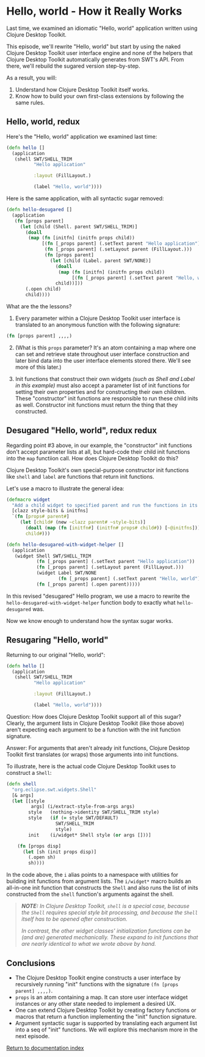 # Hello, world - How it Really Works

Last time, we examined an idiomatic "Hello, world" application written using Clojure Desktop Toolkit.

This episode, we'll rewrite "Hello, world" but start by using the naked Clojure Desktop Toolkit user interface engine and none of the helpers that Clojure Desktop Toolkit automatically generates from SWT's API.  From there, we'll rebuild the sugared version step-by-step.

As a result, you will:

1. Understand how Clojure Desktop Toolkit itself works.
2. Know how to build your own first-class extensions by following the same rules.

## Hello, world, redux

Here's the "Hello, world" application we examined last time:

```clojure
(defn hello []
  (application
   (shell SWT/SHELL_TRIM
          "Hello application"

          :layout (FillLayout.)

          (label "Hello, world"))))
```

Here is the same application, with all syntactic sugar removed:

```clojure
(defn hello-desugared []
  (application
   (fn [props parent]
     (let [child (Shell. parent SWT/SHELL_TRIM)]
       (doall
        (map (fn [initfn] (initfn props child))
             [(fn [_props parent] (.setText parent "Hello application"))
              (fn [_props parent] (.setLayout parent (FillLayout.)))
              (fn [props parent]
                (let [child (Label. parent SWT/NONE)]
                  (doall
                   (map (fn [initfn] (initfn props child))
                        [(fn [_props parent] (.setText parent "Hello, world"))]))
                  child))]))
       (.open child)
       child))))
```

What are the the lessons?

1. Every parameter within a Clojure Desktop Toolkit user interface is translated to an anonymous function with the following signature:

```clojure
(fn [props parent] ,,,,)
```

2. (What is this `props` parameter?  It's an atom containing a map where one can set and retrieve state throughout user interface construction and later bind data into the user interface elements stored there.  We'll see more of this later.)

3. Init functions that construct their own widgets *(such as Shell and Label in this example)* must also accept a parameter list of init functions for setting their own properties and for constructing their own children.  These "constructor" init functions are responsible to run these child inits as well.  Constructor init functions must return the thing that they constructed.

## Desugared "Hello, world", redux redux

Regarding point #3 above, in our example, the "constructor" init functions don't accept parameter lists at all, but hard-code their child init functions into the `map` functiion call.  How does Clojure Desktop Toolkit do this?

Clojure Desktop Toolkit's own special-purpose constructor init functions like `shell` and `label` are functions that return init functions.

Let's use a macro to illustrate the general idea:

```clojure
(defmacro widget
  "Add a child widget to specified parent and run the functions in its arglist"
  [clazz style-bits & initfns]
  `(fn [props# parent#]
     (let [child# (new ~clazz parent# ~style-bits)]
       (doall (map (fn [initfn#] (initfn# props# child#)) [~@initfns]))
       child#)))

(defn hello-desugared-with-widget-helper []
  (application
   (widget Shell SWT/SHELL_TRIM
           (fn [_props parent] (.setText parent "Hello application"))
           (fn [_props parent] (.setLayout parent (FillLayout.)))
           (widget Label SWT/NONE
                   (fn [_props parent] (.setText parent "Hello, world")))
           (fn [_props parent] (.open parent)))))
```

In this revised "desugared" Hello program, we use a macro to rewrite the `hello-desugared-with-widget-helper` function body to exactly what `hello-desugared` was.

Now we know enough to understand how the syntax sugar works.

## Resugaring "Hello, world"

Returning to our original "Hello, world":

```clojure
(defn hello []
  (application
   (shell SWT/SHELL_TRIM
          "Hello application"

          :layout (FillLayout.)

          (label "Hello, world"))))
```

Question: How does Clojure Desktop Toolkit support all of this sugar?  Clearly, the argument lists in Clojure Desktop Toolkit (like those above) aren't expecting each argument to be a function with the init function signature.

Answer: For arguments that aren't already init functions, Clojure Desktop Toolkit first translates (or wraps) those arguments into init functions.

To illustrate, here is the actual code Clojure Desktop Toolkit uses to construct a `Shell`:

```clojure
(defn shell
  "org.eclipse.swt.widgets.Shell"
  [& args]
  (let [[style
         args] (i/extract-style-from-args args)
        style   (nothing->identity SWT/SHELL_TRIM style)
        style   (if (= style SWT/DEFAULT)
                  SWT/SHELL_TRIM
                  style)
        init    (i/widget* Shell style (or args []))]

    (fn [props disp]
      (let [sh (init props disp)]
        (.open sh)
        sh))))
```

In the code above, the `i` alias points to a namespace with utilities for building init functions from argument lists.  The `i/widget*` macro builds an all-in-one init function that constructs the `Shell` and also runs the list of inits constructed from the `shell` function's arguments against the shell.

> ***NOTE:** In Clojure Desktop Toolkit, `shell` is a special case, because the `Shell` requires special style bit processing, and because the `Shell` itself has to be opened after construction.*
>
> *In contrast, the other widget classes' initialization functions can be (and are) generated mechanically.  These expand to init functions that are nearly identical to what we wrote above by hand.*

## Conclusions

* The Clojure Desktop Toolkit engine constructs a user interface by recursively running "init" functions with the signature `(fn [props parent] ,,,,)`.
* `props` is an atom containing a map.  It can store user interface widget instances or any other state needed to implement a desired UX.
* One can extend Clojure Desktop Toolkit by creating factory functions or macros that return a function implementing the "init" function signature.
* Argument syntactic sugar is supported by translating each argument list into a seq of "init" functions.  We will explore this mechanism more in the next episode.

[Return to documentation index](index.md)
